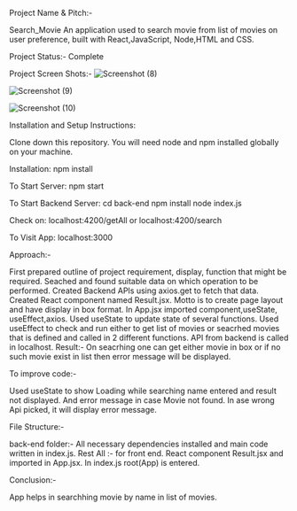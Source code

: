 Project Name & Pitch:-

Search_Movie
An application used to search movie from list of movies on user preference, built with React,JavaScript, Node,HTML and CSS.

Project Status:-
Complete

Project Screen Shots:-
![Screenshot (8)](https://user-images.githubusercontent.com/106602128/197339711-360d8041-cf23-4557-a411-14a84d806910.png)

![Screenshot (9)](https://user-images.githubusercontent.com/106602128/197339747-ecfdb6e2-c7c1-4ae6-a219-6771aaf57028.png)

![Screenshot (10)](https://user-images.githubusercontent.com/106602128/197339777-6bd53526-e617-4ec1-82af-91cda96f5764.png)




Installation and Setup Instructions:

Clone down this repository. You will need node and npm installed globally on your machine.

Installation:
npm install

To Start Server:
npm start

To Start Backend Server:
cd back-end
npm install
node index.js

Check on: localhost:4200/getAll or localhost:4200/search

To Visit App:
localhost:3000

Approach:-

First prepared outline of project requirement, display, function that might be required. 
Seached and found suitable data on which operation to be performed.
Created Backend APIs using axios.get to fetch that data.
Created React component named Result.jsx. Motto is to create page layout and have display in box format.
In App.jsx imported component,useState, useEffect,axios.
Used useState to update state of several functions.
Used useEffect to check and run either to get list of movies or seacrhed movies that is defined and called in 2 different functions.
API from backend is called in localhost.
Result:- On seacrhing one can get either movie in box or if no such movie exist in list then error message will be displayed. 

To improve code:- 

Used useState to show Loading while searching name entered and result not displayed.
And error message in case Movie not found.
In ase wrong Api picked, it will display error message.

File Structure:-

back-end folder:- All necessary dependencies installed and  main code written in index.js.
Rest All :- for front end. React component Result.jsx and  imported in App.jsx. In index.js root(App) is entered. 

Conclusion:- 

App helps in searchhing movie by name in list of movies.



